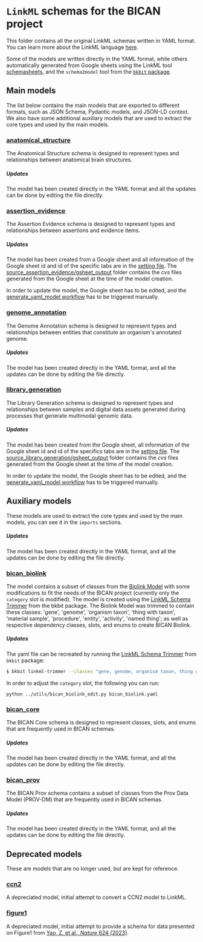 # `LinkML` schemas for the BICAN project

This folder contains all the original LinkML schemas written in YAML format.
You can learn more about the LinkML language [here](https://linkml.io/linkml/).

Some of the models are written directly in the YAML format, while others automatically generated from Google sheets using the LinkML tool [schemasheets](https://linkml.io/schemasheets/),
 and the `schema2model` tool from the [`bkbit` package](https://github.com/brain-bican/bkbit).


## Main models

The list below contains the main models that are exported to different formats, such as JSON Schema, Pydantic models, and JSON-LD context.
We also have some additional auxiliary models that are used to extract the core types and used by the main models.

### [anatomical_structure](anatomical_structure.yaml)
The Anatomical Structure schema is designed to represent types and relationships between anatomical brain structures. 

##### Updates
The model has been created directly in the YAML format and all the updates can be done by editing the file directly.


### [assertion_evidence](assertion_evidence.yaml)
The Assertion Evidence schema is designed to represent types and relationships between assertions and evidence items.

##### Updates
The model has been created from a Google sheet and all information of the Google sheet id and id of the specific tabs
 are in the [setting file](source_assertion_evidence/gsheet.yaml). 
The [source_assertion_evidence/gsheet_output](source_assertion_evidence/gsheet_output) folder contains the _cvs_ files generated from the Google sheet 
at the time of the model creation.

In order to update the model, the Google sheet has to be edited, 
and the [generate_yaml_model workflow](../.github/workflows/generate_yaml_model.yaml) has to be triggered manually.


### [genome_annotation](genome_annotation.yaml)
The Genome Annotation schema is designed to represent types and relationships between entities that constitute an organism's annotated genome.

##### Updates
The model has been created directly in the YAML format, and all the updates can be done by editing the file directly.

### [library_generation](library_generation.yaml)
The Library Generation schema is designed to represent types and relationships between samples and 
digital data assets generated during processes that generate multimodal genomic data.

##### Updates
The model has been created from the Google sheet, all information of the Google sheet id and id of the specifics tabs
 are in the [setting file](source_library_generation/gsheet.yaml). 
The [source_library_generation/gsheet_output](source_library_generation/gsheet_output) folder contains the _cvs_ files generated from the Google sheet 
at the time of the model creation.

In order to update the model, the Google sheet has to be edited, 
and the [generate_yaml_model workflow](../.github/workflows/generate_yaml_model.yaml) has to be triggered manually.


## Auxiliary models

These models are used to extract the core types and used by the main models, you can see it in the `imports` sections.

##### Updates
The model has been created directly in the YAML format, and all the updates can be done by editing the file directly.


### [bican_biolink](bican_biolink.yaml)
The model contains a subset of classes from the [Biolink Model](https://biolink.github.io/biolink-model/)
with some modifications to fit the needs of the BICAN project (currently only the `category` slot is modified). The model
is created using the [LinkML Schema Trimmer](https://brain-bican.github.io/bkbit/linkml_trimmer.html) from the bkbit package. The Biolink Model was
trimmed to contain these classes: 'gene', 'genome', 'organism taxon', 'thing with taxon', 'material sample', 'procedure', 'entity', 'activity', 'named thing'; 
as well as respective dependency classes, slots, and enums to create BICAN Biolink. 

##### Updates

The yaml file can be recreated by running the [LinkML Schema Trimmer](https://brain-bican.github.io/bkbit/linkml_trimmer.html)
from `bkbit` package:
```bash
$ bkbit linkml-trimmer --classes "gene, genome, organism taxon, thing with taxon, material sample, procedure, entity, activity, named thing" biolink.yaml > bican-biolink.yaml
```
In order to adjust the `category` slot, the following you can run:
```commandline
python ../utils/bican_biolink_edit.py bican_biolink.yaml
```

### [bican_core](bican_core.yaml)
The BICAN Core schema is designed to represent classes, slots, and enums that are frequently used in BICAN schemas.

##### Updates
The model has been created directly in the YAML format, and all the updates can be done by editing the file directly.

### [bican_prov](bican_prov.yaml)
The BICAN Prov schema contains a subset of classes from the Prov Data Model (PROV-DM) that are frequently used in BICAN schemas.

##### Updates
The model has been created directly in the YAML format, and all the updates can be done by editing the file directly.


## Deprecated models

These are models that are no longer used, but are kept for reference.

### [ccn2](ccn2.yaml)
A depreciated model, initial attempt to convert a CCN2 model to LinkML.

### [figure1](figure1.yaml)
A depreciated model, initial attempt to provide a schema for data presented on Figure1 from [Yao, Z. et al., _Nature_ 624 (2023)](https://www.nature.com/articles/s41586-023-06812-z#citeas).
